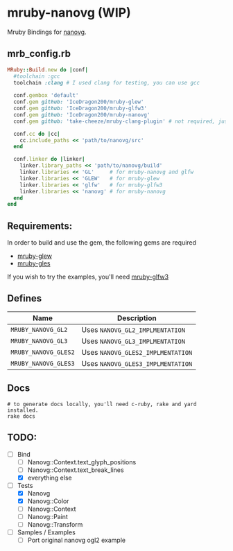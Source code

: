 mruby-nanovg (WIP)
==================

Mruby Bindings for [nanovg](https://github.com/memononen/nanovg).

## mrb_config.rb
```ruby
MRuby::Build.new do |conf|
  #toolchain :gcc
  toolchain :clang # I used clang for testing, you can use gcc
  
  conf.gembox 'default'
  conf.gem github: 'IceDragon200/mruby-glew'
  conf.gem github: 'IceDragon200/mruby-glfw3'
  conf.gem github: 'IceDragon200/mruby-nanovg'
  conf.gem github: 'take-cheeze/mruby-clang-plugin' # not required, just makes debugging nicer

  conf.cc do |cc|
    cc.include_paths << 'path/to/nanovg/src'
  end

  conf.linker do |linker|
    linker.library_paths << 'path/to/nanovg/build'
    linker.libraries << 'GL'     # for mruby-nanovg and glfw
    linker.libraries << 'GLEW'   # for mruby-glew
    linker.libraries << 'glfw'   # for mruby-glfw3
    linker.libraries << 'nanovg' # for mruby-nanovg
  end
end
```

## Requirements:
In order to build and use the gem, the following gems are required

* [mruby-glew](http://github.com/IceDragon200/mruby-glew)
* [mruby-gles](http://github.com/take-cheeze/mruby-gles)

If you wish to try the examples, you'll need [mruby-glfw3](https://github.com/IceDragon200/mruby-glfw3)

## Defines
| Name                 | Description                       |
| -------------------- | --------------------------------- |
| `MRUBY_NANOVG_GL2`   | Uses `NANOVG_GL2_IMPLMENTATION`   |
| `MRUBY_NANOVG_GL3`   | Uses `NANOVG_GL3_IMPLMENTATION`   |
| `MRUBY_NANOVG_GLES2` | Uses `NANOVG_GLES2_IMPLMENTATION` |
| `MRUBY_NANOVG_GLES3` | Uses `NANOVG_GLES3_IMPLMENTATION` |

## Docs
```shell
# to generate docs locally, you'll need c-ruby, rake and yard installed.
rake docs
```

## TODO:
- [ ] Bind
  - [ ] Nanovg::Context.text_glyph_positions
  - [ ] Nanovg::Context.text_break_lines
  - [x] everything else
- [ ] Tests
  - [x] Nanovg
  - [x] Nanovg::Color
  - [ ] Nanovg::Context
  - [ ] Nanovg::Paint
  - [ ] Nanovg::Transform
- [ ] Samples / Examples
  - [ ] Port original nanovg ogl2 example
